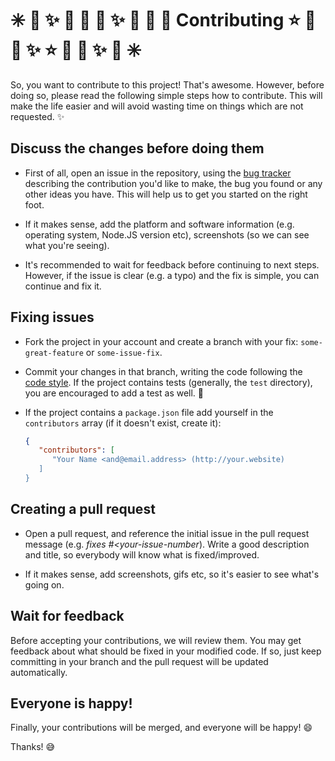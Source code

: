 # :eight_spoked_asterisk: :stars: :sparkles: :dizzy: :star2: :star2: :sparkles: :dizzy: :star2: :star2: Contributing :star: :star2: :dizzy: :sparkles:  :star: :star2: :dizzy: :sparkles: :stars: :eight_spoked_asterisk:

So, you want to contribute to this project! That's awesome. However, before
doing so, please read the following simple steps how to contribute. This will
make the life easier and will avoid wasting time on things which are not
requested. :sparkles:

## Discuss the changes before doing them
 - First of all, open an issue in the repository, using the [bug tracker][1]
   describing the contribution you'd like to make, the bug you found or any
   other ideas you have. This will help us to get you started on the right
   foot.

 - If it makes sense, add the platform and software information (e.g. operating
   system, Node.JS version etc), screenshots (so we can see what you're seeing).

 - It's recommended to wait for feedback before continuing to next steps. However,
   if the issue is clear (e.g. a typo) and the fix is simple, you can continue
   and fix it.

## Fixing issues
 - Fork the project in your account and create a branch with your fix:
   `some-great-feature` or `some-issue-fix`.

 - Commit your changes in that branch, writing the code following the
   [code style][2]. If the project contains tests (generally, the `test`
   directory), you are encouraged to add a test as well. :memo:

 - If the project contains a `package.json` file add yourself in the
   `contributors` array (if it doesn't exist, create it):

   ```json
   {
      "contributors": [
         "Your Name <and@email.address> (http://your.website)
      ]
   }
   ```

## Creating a pull request

 - Open a pull request, and reference the initial issue in the pull request
   message (e.g. *fixes #<your-issue-number*). Write a good description and
   title, so everybody will know what is fixed/improved.

 - If it makes sense, add screenshots, gifs etc, so it's easier to see what's
   going on.

## Wait for feedback
Before accepting your contributions, we will review them. You may get feedback
about what should be fixed in your modified code. If so, just keep committing
in your branch and the pull request will be updated automatically.

## Everyone is happy!
Finally, your contributions will be merged, and everyone will be happy! :smile:

Thanks! :sweat_smile:

[1]: https://github.com/IonicaBizau/cross-style.js/issues

[2]: https://github.com/IonicaBizau/code-style